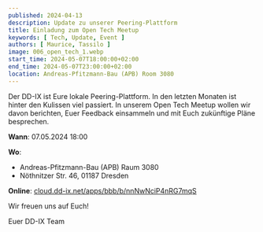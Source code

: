 ```yaml
---
published: 2024-04-13
description: Update zu unserer Peering-Plattform
title: Einladung zum Open Tech Meetup
keywords: [ Tech, Update, Event ]
authors: [ Maurice, Tassilo ]
image: 006_open_tech_1.webp
start_time: 2024-05-07T18:00:00+02:00
end_time: 2024-05-07T23:00:00+02:00
location: Andreas-Pfitzmann-Bau (APB) Room 3080 
---
```


Der DD-IX ist Eure lokale Peering-Plattform. In den letzten Monaten ist hinter den Kulissen viel passiert. In unserem Open Tech Meetup wollen wir davon berichten, Euer Feedback einsammeln und mit Euch zukünftige Pläne besprechen.

**Wann**: 07.05.2024 18:00

**Wo**: 

  - Andreas-Pfitzmann-Bau (APB) Raum 3080
  - Nöthnitzer Str. 46, 01187 Dresden

**Online**: [cloud.dd-ix.net/apps/bbb/b/nnNwNciP4nRG7mqS](https://cloud.dd-ix.net/apps/bbb/b/nnNwNciP4nRG7mqS)

Wir freuen uns auf Euch!

Euer DD-IX Team
